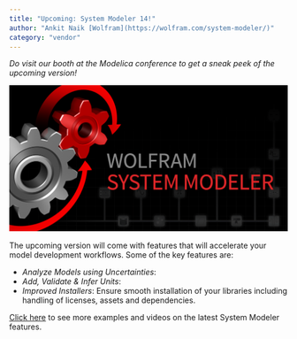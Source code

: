 ```yaml
---
title: "Upcoming: System Modeler 14!"
author: "Ankit Naik [Wolfram](https://wolfram.com/system-modeler/)"
category: "vendor"
---
```

*Do visit our booth at the Modelica conference to get a sneak peek of the upcoming version!*

![Alt text](SystemModeler14.png 'System Modeler 14')

The upcoming version will come with features that will accelerate your model development workflows. Some of the key features are:
- *Analyze Models using Uncertainties*: 
- *Add, Validate & Infer Units*: 
- *Improved Installers*: Ensure smooth installation of your libraries including handling of licenses, assets and dependencies.

[Click here](https://www.wolfram.com/system-modeler/what-is-new) to see more examples and videos on the latest System Modeler features.

